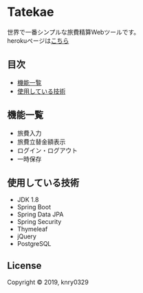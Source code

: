
Tatekae
==========

世界で一番シンプルな旅費精算Webツールです。  
herokuページは[こちら](https://calm-escarpment-22245.herokuapp.com/)


目次
-----------------

  * [機能一覧](#機能一覧)
  * [使用している技術](#使用している技術)


機能一覧
------------

  * 旅費入力
  * 旅費立替金額表示
  * ログイン・ログアウト
  * 一時保存


使用している技術
-----

  * JDK 1.8
  * Spring Boot
  * Spring Data JPA
  * Spring Security
  * Thymeleaf
  * jQuery
  * PostgreSQL


License
-------

Copyright &copy; 2019, knry0329
